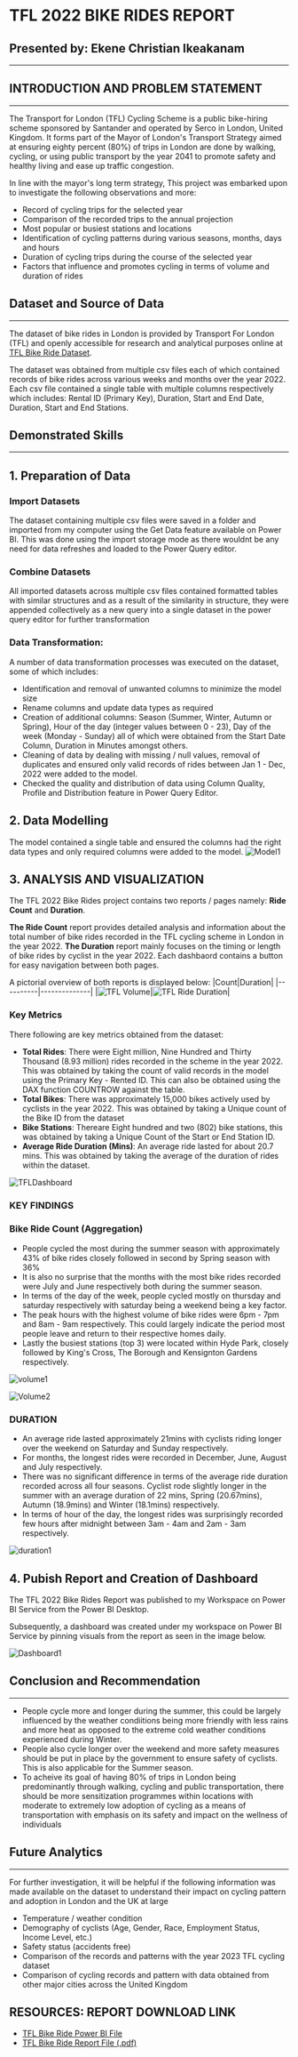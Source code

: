 # TFL 2022 BIKE RIDES REPORT
## Presented by: Ekene Christian Ikeakanam
___

## INTRODUCTION AND PROBLEM STATEMENT
___
The Transport for London (TFL) Cycling Scheme is a public bike-hiring scheme sponsored by Santander and operated by Serco in London, United Kingdom. It forms part of the Mayor of London's Transport Strategy aimed at ensuring eighty percent (80%) of trips in London are done by walking, cycling, or using public transport by the year 2041 to promote safety and healthy living and ease up traffic congestion.

In line with the mayor's long term strategy, This project was embarked upon to investigate the following observations and more:
-  Record of cycling trips for the selected year
- Comparison of the recorded trips to the annual projection
- Most popular or busiest stations and locations
- Identification of cycling patterns during various seasons, months, days and hours
- Duration of cycling trips during the course of the selected year
- Factors that influence and promotes cycling in terms of volume and duration of rides

## Dataset and Source of Data
___
The dataset of bike rides in London is provided by Transport For London (TFL) and openly accessible for research and analytical purposes online at [TFL Bike Ride Dataset](https://cycling.data.tfl.gov.uk/).

The dataset was obtained from multiple csv files each of which contained records of bike rides across various weeks and months over the year 2022. Each csv file contained a single table with multiple columns respectively which includes: Rental ID (Primary Key), Duration, Start and End Date, Duration, Start and End Stations.

## Demonstrated Skills
___

## 1. Preparation of Data

### Import Datasets
The dataset containing multiple csv files were saved in a folder and imported from my computer using the Get Data feature available on Power BI. This was done using the import storage mode as there wouldnt be any need for data refreshes and loaded to the Power Query editor.

### Combine Datasets 
All imported datasets across multiple csv files contained formatted tables with similar structures and as a result of the similarity in structure, they were appended collectively as a new query into a single dataset in the power query editor for further transformation

### Data Transformation: 
A number of data transformation processes was executed on the dataset, some of which includes:
- Identification and removal of unwanted columns to minimize the model size
- Rename columns and update data types as required
- Creation of additional columns: Season (Summer, Winter, Autumn or Spring), Hour of the day (integer values between 0 - 23), Day of the week (Monday - Sunday) all of which were obtained from the Start Date Column, Duration in Minutes amongst others.
- Cleaning of data by dealing with missing / null values, removal of duplicates and ensured only valid records of rides between Jan 1 - Dec, 2022 were added to the model.
- Checked the quality and distribution of data using Column Quality, Profile and Distribution feature in Power Query Editor.

## 2. Data Modelling
The model contained a single table and ensured the columns had the right data types and only required columns were added to the model. 
![Model1](https://github.com/eikeakanam/TFLBikeRides/assets/75729930/50c47040-73b3-4661-86e4-eed3d37b50b7)

## 3. ANALYSIS AND VISUALIZATION
The TFL 2022 Bike Rides project contains two reports / pages namely: **Ride Count** and **Duration**. 

**The Ride Count** report provides detailed analysis and information about the total number of bike rides recorded in the TFL cycling scheme in London in the year 2022.
**The Duration** report mainly focuses on the timing or length of bike rides by cyclist in the year 2022. Each dashbaord contains a button for easy navigation between both pages.

A pictorial overview of both reports is displayed below:
|Count|Duration|
|----------|--------------|
|![TFL Volume](https://github.com/eikeakanam/TFLBikeRides/assets/75729930/484a1b69-bb28-4b7b-b518-660b5efccfe0)|![TFL Ride Duration](https://github.com/eikeakanam/TFLBikeRides/assets/75729930/d4bbdc2c-8f37-43bf-9694-89139a889b4f)|

### Key Metrics

There following are key metrics obtained from the dataset:
- **Total Rides**: There were Eight million, Nine Hundred and Thirty Thousand (8.93 million) rides  recorded in the scheme in the year 2022. This was obtained by taking the count of valid records in the model using the Primary Key - Rented ID. This can also be obtained using the DAX function COUNTROW against the table.
- **Total Bikes**: There was approximately 15,000 bikes actively used by cyclists in the year 2022. This was obtained by taking a Unique count of the Bike ID from the dataset
- **Bike Stations**: Thereare Eight hundred and two (802) bike stations, this was obtained by taking a Unique Count of the Start or End Station ID.
- **Average Ride Duration (Mins)**: An average ride lasted for about 20.7 mins. This was obtained by taking the average of the duration of rides within the dataset.

![TFLDashboard](https://github.com/eikeakanam/TFLBikeRides/assets/75729930/e535067a-028b-4df2-b1c4-43d233a9c32b)

### KEY FINDINGS
### Bike Ride Count (Aggregation)
- People cycled the most during the summer season with approximately 43% of bike rides closely followed in second by Spring season with 36%
- It is also no surprise that the months with the most bike rides recorded were July and June respectively both during the summer season.
- In terms of the day of the week, people cycled mostly on thursday and saturday respectively with saturday being a weekend being a key factor.
- The peak hours with the highest volume of bike rides were 6pm - 7pm and 8am - 9am respectively. This could largely indicate the period most people leave and return to their respective homes daily.
- Lastly the busiest stations (top 3) were located within Hyde Park, closely followed by King's Cross, The Borough and Kensignton Gardens respectively.

![volume1](https://github.com/eikeakanam/TFLBikeRides/assets/75729930/b7a9fac5-b89e-4518-bd20-cf9c1702a481)

![Volume2](https://github.com/eikeakanam/TFLBikeRides/assets/75729930/1adc53d0-d184-48b3-bdb6-80f6918263a2)

### DURATION
- An average ride lasted approximately 21mins with cyclists riding longer over the weekend on Saturday and Sunday respectively.
- For months, the longest rides were recorded in December, June, August and July respectively.
- There was no significant difference in terms of the average ride duration recorded across all four seasons. Cyclist rode slightly longer in the summer with an average duration of 22 mins, Spring (20.67mins), Autumn (18.9mins) and Winter (18.1mins) respectively.
- In terms of hour of the day, the longest rides was surprisingly recorded few hours after midnight between 3am - 4am and 2am - 3am respectively. 

![duration1](https://github.com/eikeakanam/TFLBikeRides/assets/75729930/f8043781-05c7-4cc9-85ae-9ddec0e17b48)

## 4. Pubish Report and Creation of Dashboard

The TFL 2022 Bike Rides Report was published to my Workspace on Power BI Service from the Power BI Desktop. 

Subsequently,  a dashboard was created under my workspace on Power BI Service by pinning visuals from the report as seen in the image below.

![Dashboard1](https://github.com/eikeakanam/TFLBikeRides/assets/75729930/9d61cb8c-bcae-4e02-b7c3-f9c830108d54)


## Conclusion and Recommendation
___
- People cycle more and longer during the summer, this could be largely influenced by the weather condiitions being more friendly with less rains and more heat as opposed to the extreme cold weather conditions experienced during Winter.
- People also cycle longer over the weekend and more safety measures should be put in place by the government to ensure safety of cyclists. This is also applicable for the Summer season.
- To acheive its goal of having 80% of trips in London being predominantly through walking, cycling and public transportation, there should be more sensitization programmes within locations with moderate to extremely low adoption of cycling as a means of transportation with emphasis on its safety and impact on the wellness of individuals

## Future Analytics
___
For further investigation, it will be helpful if the following information was made available on the dataset to understand their impact on cycling pattern and adoption in London and the UK at large
- Temperature / weather condition
- Demography of cyclists (Age, Gender, Race, Employment Status, Income Level, etc.)  
- Safety status (accidents free)
- Comparison of the records and patterns with the year 2023 TFL cycling dataset
- Comparison of cycling records and pattern with data obtained from other major cities across the United Kingdom

## RESOURCES: REPORT DOWNLOAD LINK
- [TFL Bike Ride Power BI File](https://drive.google.com/file/d/1u4M2P68rqPMJCWdbPbzr1kXrGYcp0hee/view?usp=sharing)
- [TFL Bike Ride Report File (.pdf)](https://drive.google.com/file/d/1f5C4NtOJeuqwPD3j5Y4yVId_MTDNrav2/view?usp=sharing)



